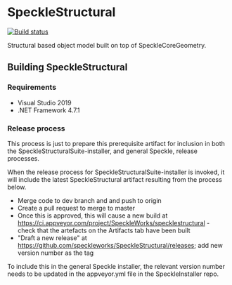 # SpeckleStructural

[![Build status](https://ci.appveyor.com/api/projects/status/fl47uk96qhrmo0u0?svg=true)](https://ci.appveyor.com/project/SpeckleWorks/specklestructural)

Structural based object model built on top of SpeckleCoreGeometry.

## Building SpeckleStructural

### Requirements

- Visual Studio 2019
- .NET Framework 4.7.1

### Release process

This process is just to prepare this prerequisite artifact for inclusion in both the SpeckleStructuralSuite-installer, and general Speckle, release processes.  

When the release process for SpeckleStructuralSuite-installer is invoked, it will include the latest SpeckleStructural artifact resulting from the process below.  

- Merge code to dev branch and and push to origin
- Create a pull request to merge to master
- Once this is approved, this will cause a new build at https://ci.appveyor.com/project/SpeckleWorks/specklestructural - check that the artefacts on the Artifacts tab have been built
- "Draft a new release" at https://github.com/speckleworks/SpeckleStructural/releases; add new version number as the tag

To include this in the general Speckle installer, the relevant version number needs to be updated in the appveyor.yml file in the SpeckleInstaller repo.
